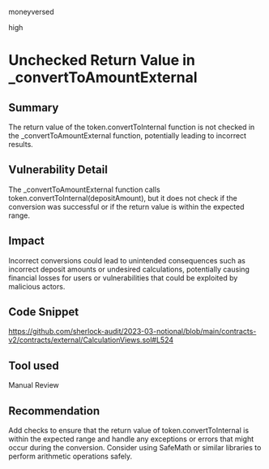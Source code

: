 moneyversed

high

# Unchecked Return Value in _convertToAmountExternal

## Summary

The return value of the token.convertToInternal function is not checked in the _convertToAmountExternal function, potentially leading to incorrect results.

## Vulnerability Detail

The _convertToAmountExternal function calls token.convertToInternal(depositAmount), but it does not check if the conversion was successful or if the return value is within the expected range.

## Impact

Incorrect conversions could lead to unintended consequences such as incorrect deposit amounts or undesired calculations, potentially causing financial losses for users or vulnerabilities that could be exploited by malicious actors.

## Code Snippet

https://github.com/sherlock-audit/2023-03-notional/blob/main/contracts-v2/contracts/external/CalculationViews.sol#L524

## Tool used

Manual Review

## Recommendation

Add checks to ensure that the return value of token.convertToInternal is within the expected range and handle any exceptions or errors that might occur during the conversion. Consider using SafeMath or similar libraries to perform arithmetic operations safely.